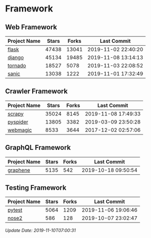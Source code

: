 # Framework

## Web Framework

| Project Name | Stars | Forks | Last Commit |
| ------------ | ----- | ----- | ----------- |
| [flask](https://github.com/pallets/flask) | 47438 | 13041 | 2019-11-02 22:40:20 |
| [django](https://github.com/django/django) | 45134 | 19485 | 2019-11-08 13:14:13 |
| [tornado](https://github.com/tornadoweb/tornado) | 18527 | 5078 | 2019-11-03 22:08:52 |
| [sanic](https://github.com/huge-success/sanic) | 13038 | 1222 | 2019-11-01 17:32:49 |

## Crawler Framework

| Project Name | Stars | Forks | Last Commit |
| ------------ | ----- | ----- | ----------- |
| [scrapy](https://github.com/scrapy/scrapy) | 35024 | 8145 | 2019-11-08 17:49:33 |
| [pyspider](https://github.com/binux/pyspider) | 13805 | 3382 | 2019-03-09 23:50:28 |
| [webmagic](https://github.com/code4craft/webmagic) | 8533 | 3644 | 2017-12-02 02:57:06 |

## GraphQL Framework

| Project Name | Stars | Forks | Last Commit |
| ------------ | ----- | ----- | ----------- |
| [graphene](https://github.com/graphql-python/graphene) | 5135 | 542 | 2019-10-18 09:50:54 |

## Testing Framework

| Project Name | Stars | Forks | Last Commit |
| ------------ | ----- | ----- | ----------- |
| [pytest](https://github.com/pytest-dev/pytest) | 5064 | 1209 | 2019-11-06 19:06:46 |
| [nose2](https://github.com/nose-devs/nose2) | 586 | 128 | 2019-10-07 23:02:47 |

*Update Date: 2019-11-10T07:00:31*